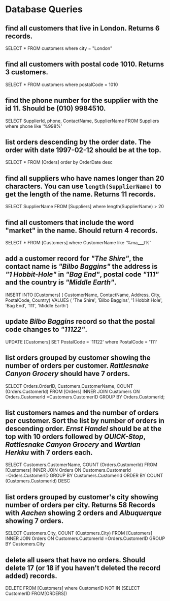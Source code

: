 # Database Queries

## find all customers that live in London. Returns 6 records.
SELECT * FROM customers
where city = "London"



## find all customers with postal code 1010. Returns 3 customers.
SELECT * FROM customers
where postalCode = 1010



## find the phone number for the supplier with the id 11. Should be (010) 9984510.
SELECT SupplierId, phone, ContactName, SupplierName FROM Suppliers
where phone like '%998%'



## list orders descending by the order date. The order with date 1997-02-12 should be at the top.
SELECT * FROM [Orders] order by  OrderDate desc




## find all suppliers who have names longer than 20 characters. You can use `length(SupplierName)` to get the length of the name. Returns 11 records.
SELECT SupplierName FROM [Suppliers]
where length(SupplierName) > 20



## find all customers that include the word "market" in the name. Should return 4 records.
SELECT * FROM [Customers]
where CustomerName like '%ma___t%'



## add a customer record for _"The Shire"_, the contact name is _"Bilbo Baggins"_ the address is _"1 Hobbit-Hole"_ in _"Bag End"_, postal code _"111"_ and the country is _"Middle Earth"_.
INSERT INTO [Customers] (
CustomerName, ContactName, Address, City, PostalCode, Country)
VALUES (
'The Shire', 'Bilbo Baggins', '1 Hobbit Hole', 'Bag End', '111', 'Middle Earth')


## update _Bilbo Baggins_ record so that the postal code changes to _"11122"_.
UPDATE [Customers]
SET PostalCode = '11122'
where PostalCode = '111'


## list orders grouped by customer showing the number of orders per customer. _Rattlesnake Canyon Grocery_ should have 7 orders.
SELECT Orders.OrderID, Customers.CustomerName,
COUNT (Orders.CustomerId)
FROM [Orders]
INNER JOIN Customers ON Orders.CustomerId =Customers.CustomerID
GROUP BY Orders.CustomerId;


## list customers names and the number of orders per customer. Sort the list by number of orders in descending order. _Ernst Handel_ should be at the top with 10 orders followed by _QUICK-Stop_, _Rattlesnake Canyon Grocery_ and _Wartian Herkku_ with 7 orders each.

SELECT Customers.CustomerName,
COUNT (Orders.CustomerId)
FROM [Customers]
INNER JOIN Orders ON Customers.CustomerId =Orders.CustomerID
GROUP BY Customers.CustomerId
ORDER BY COUNT (Customers.CustomerId) DESC


## list orders grouped by customer's city showing number of orders per city. Returns 58 Records with _Aachen_ showing 2 orders and _Albuquerque_ showing 7 orders.
SELECT Customers.City,
COUNT (Customers.City)
FROM [Customers]
INNER JOIN Orders ON Customers.CustomerId =Orders.CustomerID
GROUP BY Customers.City


## delete all users that have no orders. Should delete 17 (or 18 if you haven't deleted the record added) records.

DELETE FROM [Customers]
where CustomerID NOT IN (SELECT CustomerID FROM[ORDERS])
